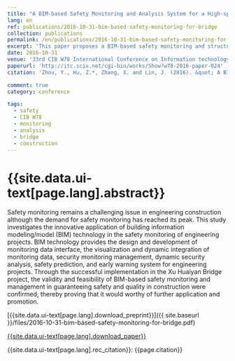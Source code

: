 ```yaml
---
title: "A BIM-based Safety Monitoring and Analysis System for a High-speed Railway Bridge"
lang: en
ref: publications/2016-10-31-bim-based-safety-monitoring-for-bridge
collection: publications
permalink: /en/publications/2016-10-31-bim-based-safety-monitoring-for-bridge
excerpt: 'This paper proposes a BIM-based safety monitoring and structural analysis system for bridges.'
date: 2016-10-31
venue: '33rd CIB W78 International Conference on Information technology for Construction'
paperurl: 'http://itc.scix.net/cgi-bin/works/Show?w78-2016-paper-024'
citation: 'Zhou, Y., Hu, Z.*, Zhang, X. and Lin, J. (2016). &quot; A BIM-based Safety Monitoring and Analysis System for a High-speed Railway Bridge&quot; <i>in Proceedings of the 33rd CIB W78 International Conference on Information Technology for Construction</i>. Brisbane, Australia.'

comment: true
category: conference

tags: 
  - safety
  - CIB W78
  - monitoring
  - analysis
  - bridge
  - construction
---
```



{{site.data.ui-text[page.lang].abstract}}
====

Safety monitoring remains a challenging issue in engineering construction although the demand for safety monitoring has reached its peak. This study investigates the innovative application of building information modeling/model (BIM) technology in the safety monitoring of engineering projects. BIM technology provides the design and development of monitoring data interface, the visualization and dynamic integration of monitoring data, security monitoring management, dynamic security analysis, safety prediction, and early warning system for engineering projects. Through the successful implementation in the Xu Huaiyan  Bridge project, the validity and feasibility of BIM-based safety monitoring and management in guaranteeing safety and quality in construction were confirmed, thereby proving that it would worthy of further application and promotion. 

[{{site.data.ui-text[page.lang].download_preprint}}]({{ site.baseurl }}/files/2016-10-31-bim-based-safety-monitoring-for-bridge.pdf)

[{{site.data.ui-text[page.lang].download_paper}}](http://itc.scix.net/cgi-bin/works/Show?w78-2016-paper-024)

{{site.data.ui-text[page.lang].rec_citation}}: {{page.citation}}